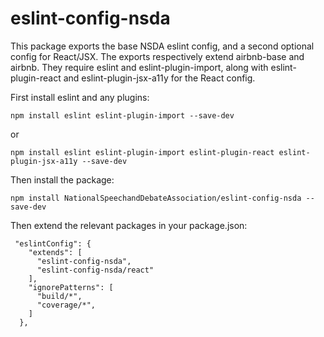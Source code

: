 # eslint-config-nsda
This package exports the base NSDA eslint config, and a second optional config for React/JSX. The exports respectively extend airbnb-base and airbnb. They require eslint and eslint-plugin-import, along with eslint-plugin-react and eslint-plugin-jsx-a11y for the React config.

First install eslint and any plugins:

```
npm install eslint eslint-plugin-import --save-dev
```
or
```
npm install eslint eslint-plugin-import eslint-plugin-react eslint-plugin-jsx-a11y --save-dev
```

Then install the package:
```
npm install NationalSpeechandDebateAssociation/eslint-config-nsda --save-dev
```

Then extend the relevant packages in your package.json:
```
 "eslintConfig": {
    "extends": [
      "eslint-config-nsda",
      "eslint-config-nsda/react"
    ],
    "ignorePatterns": [
      "build/*",
      "coverage/*",
    ]
  },
```
